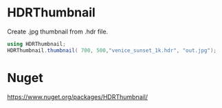 # HDRThumbnail

Create .jpg thumbnail from .hdr file.

```c#
using HDRThumbnail;
HDRThumbnail.thumbnail( 700, 500,"venice_sunset_1k.hdr", "out.jpg");
```

# Nuget

https://www.nuget.org/packages/HDRThumbnail/
